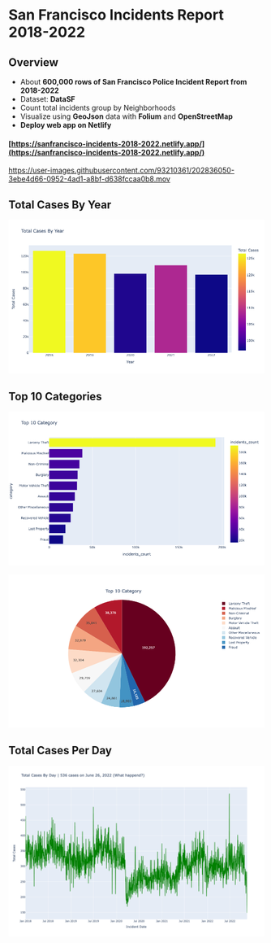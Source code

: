 # San Francisco Incidents Report 2018-2022
## Overview
- About **600,000 rows of San Francisco Police Incident Report from 2018-2022** 
- Dataset: **DataSF**
- Count total incidents group by Neighborhoods
- Visualize using **GeoJson** data with **Folium** and **OpenStreetMap**
- **Deploy web app on Netlify**
#### [https://sanfrancisco-incidents-2018-2022.netlify.app/](https://sanfrancisco-incidents-2018-2022.netlify.app/)

https://user-images.githubusercontent.com/93210361/202836050-3ebe4d66-0952-4ad1-a8bf-d638fccaa0b8.mov

## Total Cases By Year
![png](images/cases_by_year.png)

## Top 10 Categories
![png](images/category_10_bar.png)

![png](images/category_10_pie.png)

## Total Cases Per Day
![png](images/cases_by_day.png)
